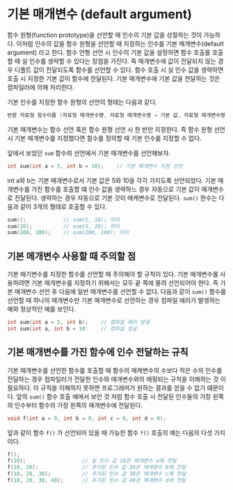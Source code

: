 # 기본 매개변수 (default argument)

함수 원형(function prototype)을 선언할 때 인수의 기본 값을 성절하는 것이 가능하다. 이처럼 인수의 값을 함수 원형을 선언할 때 지정하는 인수를 
기본 매개변수(default argument) 라고 한다. 함수 언형 선언 시 인수의 기본 값을 설정하면 함수 호출를 호출할 때 실 인수를 생략할 수 있다는 장점을 가진다.
죽 매개변수에 값이 전달되지 않는 경우 디폴트 값이 전달되도록 함수를 선언할 수 있다. 
함수 호출 시 실 인수 값을 생략하면 호출 시 지정한 기본 값이 함수에 전달된다. 기본 매개변수에 기본 값을 전달하는 것은 컴파일러에 의해 처리한다. 

기본 인수를 지정한 함수 원형의 선언의 형태는 다음과 같다. 

```C++
반환 자료형 함수이름 (자료형 매개변수명, 자료형 매개변수명 = 기본 값, 자료형 매개변수명 = 기본 값);
```
기본 매개변수는 함수 선언 혹은 함수 원형 선언 시 한 반만 지정한다. 즉 함수 원형 선언 시 기본 매개변수를 지정했다면 함수를 정의할 때 기본 인수를 지정할 수 없다. 

앞에서 보았던 ```sum``` 함수릐 선언에서 기본 매개변수를 선언해보자.

```C++
int sum(int a = 5, int b = 10);    // 기본 매개변수 지정 선언 
```
int a와 b는 기본 매개변수로서 기본 값은 5와 10을 각각 가지도록 선언되었다. 기본 매개변수를 가진 함수를 호출할 떄 인수 값을 생략하느 경우 자동으로 
기본 값이 매개변수로 전달된다. 생략하는 경우 자동으로 기본 갓이 매캐변수로 전달된다. ```sum()``` 한수는 다음과 같이 3개의 형태로 호출할 수 있다.

```C++
sum();            // sum(5, 10); 의미
sum(20);          // sum(5, 20); 의미
sum(200, 100);    // sum(200, 100); 의미
```
## 기본 메개변수 사용할 때 주의할 점

기본 매기변수를 지정한 함수를 선언할 때 주의해야 할 규칙이 있다. 기본 매개변수를 사용하려면 기본 매개변수를 지정하기 위해서는 모두 끝 쪽에 몰려 선언되어야 한다. 
즉 기본 매개변수 선언 후 다음에 일반 매개변수를 선언할 수 없다.  다음과 같이 ```sum()``` 함수를 선언할 때 하나의 매개변수만 기본 매개변수로 
선언하는 경우 컴파일 에러가 발생하는 예와 정상적인 예를 보인다.  

```C++ 
int sum(int a = 5, int b);    // 컴파일 에러 방생 
int sum(int a, int b = 10:    // 컴파일 성공 
```

## 기본 매개변수를 가진 함수에 인수 전달하는 규칙

기본 매개변수를 선언한 함수를 호출할 때 함수의 매캐변수의 수보다 적은 수의 인수를 전달하는 경우 컴파일러가 전달한 인수와 매개변수와의 매핑되는 규칙을 이해하는 것
이 필요하다. 이 규칙을 이해하지 못하면 프로그래머가 원하는 결과를 얻을 수 없기 떄문이다. 앞의  ```sum()``` 함수 호출 예에서 보인 것 처럼 함수 호출 시 
전달된 인수들의 가장 왼쪽의 인수부터 함수의 가장 왼쪽의 매개변수에 전달된다. 

```C++
void f(int a = 0, int b = 0, int c = 0, int d = 0);
```
앞과 같이 함수 ```f()``` 가 선언되어 있을 때 가능한 함수 ```f()``` 호출의 예는 다음의 다섯 가지 이다.

```C++
f(); 
f(10);                  // 실 인수 값 10은 매개변수 a에 전달
f(10, 20);              // 추가된 인수 값 20은 매개변수 b에 전달
f(10, 20, 30);          // 추가된 인수 값 30은 매개변수 c에 전달 
f(10, 20, 30, 40);      // 추가된 인수 값 40은 매개변수 d에 전달 
```



